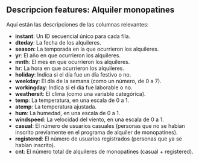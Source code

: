 ## Descripcion features: Alquiler monopatines

Aquí están las descripciones de las columnas relevantes:

- **instant**: Un ID secuencial único para cada fila.
- **dteday**: La fecha de los alquileres.
- **season**: La temporada en la que ocurrieron los alquileres.
- **yr**: El año en que ocurrieron los alquileres.
- **mnth**: El mes en que ocurrieron los alquileres.
- **hr**: La hora en que ocurrieron los alquileres.
- **holiday**: Indica si el día fue un día festivo o no.
- **weekday**: El día de la semana (como un número, de 0 a 7).
- **workingday**: Indica si el día fue laborable o no.
- **weathersit**: El clima (como una variable categórica).
- **temp**: La temperatura, en una escala de 0 a 1.
- **atemp**: La temperatura ajustada.
- **hum**: La humedad, en una escala de 0 a 1.
- **windspeed**: La velocidad del viento, en una escala de 0 a 1.
- **casual**: El número de usuarios casuales (personas que no se habían inscrito previamente en el programa de alquiler de monopatines).
- **registered**: El número de usuarios registrados (personas que ya se habían inscrito).
- **cnt**: El número total de alquileres de monopatines (casual + registered).